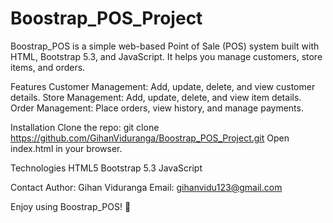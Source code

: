 ﻿# Boostrap_POS_Project

Boostrap_POS is a simple web-based Point of Sale (POS) system built with HTML, Bootstrap 5.3, and JavaScript. It helps you manage customers, store items, and orders.

Features
Customer Management: Add, update, delete, and view customer details.
Store Management: Add, update, delete, and view item details.
Order Management: Place orders, view history, and manage payments.

Installation
Clone the repo: git clone https://github.com/GihanViduranga/Boostrap_POS_Project.git
Open index.html in your browser.

Technologies
HTML5
Bootstrap 5.3
JavaScript

Contact
Author: Gihan Viduranga
Email: gihanvidu123@gmail.com

Enjoy using Boostrap_POS! 🚀
